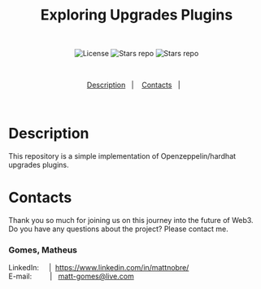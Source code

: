 <!-- Title -->
<div >
  <h1 align="center"> Exploring Upgrades Plugins </h1>
</div>

<br />

<!-- General numbers -->
<p align="center">
  <img src="https://img.shields.io/static/v1?label=license&message=MIT" alt="License">
  <img src="https://img.shields.io/github/stars/ccr5/exploring-upgrades-plugins" alt="Stars repo" />
  <img src="https://img.shields.io/github/v/release/ccr5/exploring-upgrades-plugins?display_name=tag&include_prereleases" alt="Stars repo" />
</p>

<br />

<!-- Summary -->
<p align="center">
  <!-- |&nbsp;&nbsp;&nbsp;<a href="#demonstrations">Demonstrations</a>&nbsp;&nbsp;&nbsp;|&nbsp;&nbsp;&nbsp; -->
  <a href="#description">Description</a>&nbsp;&nbsp;&nbsp;|&nbsp;&nbsp;&nbsp;
  <!-- <a href="#roadmap">Roadmap</a>&nbsp;&nbsp;&nbsp;|&nbsp;&nbsp;&nbsp; -->
  <!-- <a href="#docs">Docs</a>&nbsp;&nbsp;&nbsp;|&nbsp;&nbsp;&nbsp; -->
  <a href="#contacts">Contacts</a>&nbsp;&nbsp;&nbsp;|&nbsp;&nbsp;&nbsp;
</p>
<br />

# Description

This repository is a simple implementation of Openzeppelin/hardhat upgrades plugins.

# Contacts

Thank you so much for joining us on this journey into the future of Web3.
Do you have any questions about the project? Please contact me.

### Gomes, Matheus
LinkedIn: &nbsp;&nbsp;&nbsp;&nbsp;|&nbsp; https://www.linkedin.com/in/mattnobre/
<br />
E-mail:&nbsp;&nbsp;&nbsp;&nbsp;&nbsp;&nbsp;&nbsp;&nbsp;&nbsp;|&nbsp;&nbsp;&nbsp;matt-gomes@live.com
